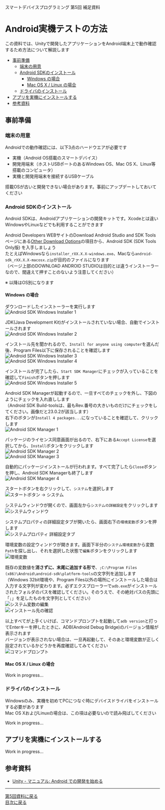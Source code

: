 スマートデバイスプログラミング 第5回 補足資料
# Android実機テストの方法

この資料では、Unityで開発したアプリケーションをAndroid端末上で動作確認するため方法について解説します

* [事前準備](#setup)
  * [端末の用意](#setup-devices)
  * [Android SDKのインストール](#install-android-sdk)
    * [Windows の場合](#install-android-sdk-windows)
	* [Mac OS X / Linux の場合](#install-android-sdk-unix)
  * [ドライバのインストール](#install-device-driver)
* [アプリを実機にインストールする](#run)
* [参考資料](#links)


## <a name="setup">事前準備</a>

### <a name="setup-devices">端末の用意</a>

Androidでの動作確認には、以下3点のハードウエアが必要です

* 実機（Android OS搭載のスマートデバイス）
* 開発用端末（ホストUSBポートのあるWindows OS、Mac OS X、Linux等搭載のコンピュータ）
* 実機と開発用端末を接続するUSBケーブル

搭載OSが古いと開発できない場合があります。事前にアップデートしておいてください

### <a name="install-android-sdk">Android SDKのインストール</a>

Android SDKは、Androidアプリケーションの開発キットです。Xcodeとは違いWindowsやLinuxなどでも利用することができます

Android Developers WEBサイトのDownload Android Studio and SDK Toolsページにある[Other Download Options](http://developer.android.com/sdk/index.html#Other)の項目から、Android SDK (SDK Tools Only版) を入手しましょう  
たとえばWindowsなら`installer_rXX.X.X-windows.exe`、Macなら`android-sdk_rXX.X.X-macosx.zip`が目的のファイルになります  
（ページ上部のDOWNLOAD ANDROID STUDIOは目的とは違うインストーラーなので、間違えて押すことのないよう注意してください）

※ 以降はOS別になります

#### <a name="install-android-sdk-windows">Windows の場合</a>

ダウンロードしたインストーラーを実行します  
![Android SDK Windows Installer 1](/assets/k05/android_001.png)

JDK(Java Development Kit)がインストールされていない場合、自動でインストールされます  
![Android SDK Windows Installer 2](/assets/k05/android_002.png)

インストール先を聞かれるので、`Install for anyone using computer`を選んだ後、Program Files以下に保存されることを確認します  
![Android SDK Windows Installer 3](/assets/k05/android_003.png)  
![Android SDK Windows Installer 4](/assets/k05/android_004.png)

インストールが完了したら、`Start SDK Manager`にチェックが入っていることを確認して`Finish`ボタンを押します  
![Android SDK Windows Installer 5](/assets/k05/android_005.png)

Android SDK Managerが起動するので、一旦すべてのチェックを外し、下図のようにチェックを入れ直しします  
（Android SDK Build-toolsは、最もRev.番号の大きいものだけにチェックをしてください。画像だと23.0.2が該当します）  
右下のボタンが`Install 4 packages...`になっていることを確認して、クリックします  
![Android SDK Manager 1](/assets/k05/android_006.png)

パッケージのライセンス同意画面が出るので、右下にある`Accept License`を選択してから、`Install`ボタンをクリックします  
![Android SDK Manager 2](/assets/k05/android_007.png)  
![Android SDK Manager 3](/assets/k05/android_008.png)

自動的にパッケージインストールが行われます。すべて完了したら`Close`ボタンを押し、Android SDK Managerも終了します  
![Android SDK Manager 4](/assets/k05/android_009.png)

スタートボタンを右クリックして、`システム`を選択します  
![スタートボタン -> システム](/assets/k05/android_010.png)

システムウィンドウが開くので、画面左から`システムの詳細設定`をクリックします  
![システムウィンドウ](/assets/k05/android_011.png)

システムプロパティの詳細設定タブが開いたら、画面右下の`環境変数`ボタンを押します  
![システムプロパティ 詳細設定タブ](/assets/k05/android_012.png)

環境変数の設定ウィンドウが開きます。画面下半分の`システム環境変数`から変数`Path`を探し出し、それを選択した状態で`編集`ボタンをクリックします  
![環境変数](/assets/k05/android_013.png)

既存の変数値を**消さずに、末尾に追加する形で**、`;C:\Program Files (x86)\Android\android-sdk\platform-tools`の文字列を追加します  
（Windows 32bit環境や、Program Files以外の場所にインストールした場合は入力する文字列が変わります。必ずエクスプローラーで`adb.exe`がインストールされたフォルダのパスを確認してください。そのうえで、その絶対パスの先頭に「`;`」を足したものを文字列としてください）  
![システム変数の編集](/assets/k05/android_015.png)  
![インストール先の確認](/assets/k05/android_014.png)

以上すべてが上手くいけば、コマンドプロンプトを起動して`adb version`と打ってEnterキーを押したときに、ADB(Android Debug Bridge)のバージョン情報が表示されます  
バージョンが表示されない場合は、一旦再起動して、そのあと環境変数が正しく設定されているかどうかを再度確認してみてください  
![コマンドプロンプト](/assets/k05/android_016.png)

#### <a name="install-android-sdk-unix">Mac OS X / Linux の場合</a>

Work in progress...

### <a name="install-device-driver">ドライバのインストール</a>

Windowsのみ、実機を初めてPCにつなぐ時にデバイスドライバをインストールする必要があります  
Mac OS XおよびLinuxの場合は、この項は必要ないので読み飛ばしてください

Work in progress...


## <a name="run">アプリを実機にインストールする</a>

Work in progress...


## <a name="links">参考資料</a>

* [Unity - マニュアル: Android での開発を始める](http://docs.unity3d.com/ja/current/Manual/android-GettingStarted.html)


---
[第5回資料に戻る](/k05.md)  
[目次に戻る](/README.md#授業テキスト)
